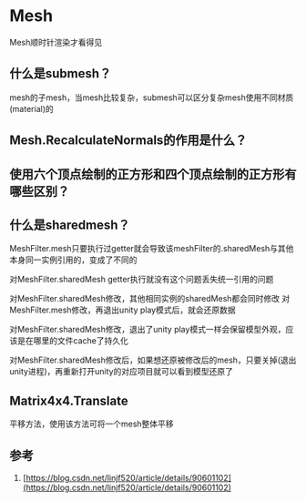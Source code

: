 # Mesh

Mesh顺时针渲染才看得见

## 什么是submesh？

mesh的子mesh，当mesh比较复杂，submesh可以区分复杂mesh使用不同材质(material)的

## Mesh.RecalculateNormals的作用是什么？

## 使用六个顶点绘制的正方形和四个顶点绘制的正方形有哪些区别？

## 什么是sharedmesh？

MeshFilter.mesh只要执行过getter就会导致该meshFilter的.sharedMesh与其他本身同一实例引用的，变成了不同的&#x20;

对MeshFilter.sharedMesh getter执行就没有这个问题丢失统一引用的问题&#x20;

对MeshFilter.sharedMesh修改，其他相同实例的sharedMesh都会同时修改 对MeshFilter.mesh修改，再退出unity play模式后，就会还原数据&#x20;

对MeshFilter.sharedMesh修改，退出了unity play模式一样会保留模型外观，应该是在哪里的文件cache了持久化&#x20;

对MeshFilter.sharedMesh修改后，如果想还原被修改后的mesh，只要关掉(退出unity进程)，再重新打开unity的对应项目就可以看到模型还原了&#x20;

## Matrix4x4.Translate

平移方法，使用该方法可将一个mesh整体平移

## 参考

1. [https://blog.csdn.net/linjf520/article/details/90601102](https://blog.csdn.net/linjf520/article/details/90601102)
